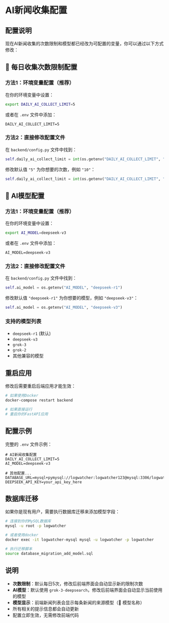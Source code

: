 # AI新闻收集配置

## 配置说明

现在AI新闻收集的次数限制和模型都已经改为可配置的变量，你可以通过以下方式修改：

## 🔢 每日收集次数限制配置

### 方法1：环境变量配置（推荐）

在你的环境变量中设置：
```bash
export DAILY_AI_COLLECT_LIMIT=5
```

或者在 `.env` 文件中添加：
```
DAILY_AI_COLLECT_LIMIT=5
```

### 方法2：直接修改配置文件

在 `backend/config.py` 文件中找到：
```python
self.daily_ai_collect_limit = int(os.getenv("DAILY_AI_COLLECT_LIMIT", "5"))
```

修改默认值 `"5"` 为你想要的次数，例如 `"10"`：
```python
self.daily_ai_collect_limit = int(os.getenv("DAILY_AI_COLLECT_LIMIT", "10"))
```

## 🤖 AI模型配置

### 方法1：环境变量配置（推荐）

在你的环境变量中设置：
```bash
export AI_MODEL=deepseek-v3
```

或者在 `.env` 文件中添加：
```
AI_MODEL=deepseek-v3
```

### 方法2：直接修改配置文件

在 `backend/config.py` 文件中找到：
```python
self.ai_model = os.getenv("AI_MODEL", "deepseek-r1")
```

修改默认值 `"deepseek-r1"` 为你想要的模型，例如 `"deepseek-v3"`：
```python
self.ai_model = os.getenv("AI_MODEL", "deepseek-v3")
```

### 支持的模型列表
- `deepseek-r1` (默认)
- `deepseek-v3`
- `grok-3`
- `grok-2`
- 其他兼容的模型

## 重启应用

修改后需要重启后端应用才能生效：
```bash
# 如果使用Docker
docker-compose restart backend

# 如果直接运行
# 重启你的FastAPI应用
```

## 配置示例

完整的 `.env` 文件示例：
```
# AI新闻收集配置
DAILY_AI_COLLECT_LIMIT=5
AI_MODEL=deepseek-v3

# 其他配置...
DATABASE_URL=mysql+pymysql://logwatcher:logwatcher123@mysql:3306/logwatcher
DEEPSEEK_API_KEY=your_api_key_here
```

## 数据库迁移

如果你是现有用户，需要执行数据库迁移来添加模型字段：

```bash
# 连接到你的MySQL数据库
mysql -u root -p logwatcher

# 或者使用docker
docker exec -it logwatcher-mysql mysql -u logwatcher -p logwatcher

# 执行迁移脚本
source database_migration_add_model.sql
```

## 说明

- **次数限制**：默认每日5次，修改后前端界面会自动显示新的限制次数
- **AI模型**：默认使用 `grok-3-deepsearch`，修改后前端界面会自动显示当前使用的模型
- **模型显示**：前端新闻列表会显示每条新闻的来源模型（🤖 模型名称）
- 所有相关的提示信息都会自动更新
- 配置立即生效，无需修改前端代码 